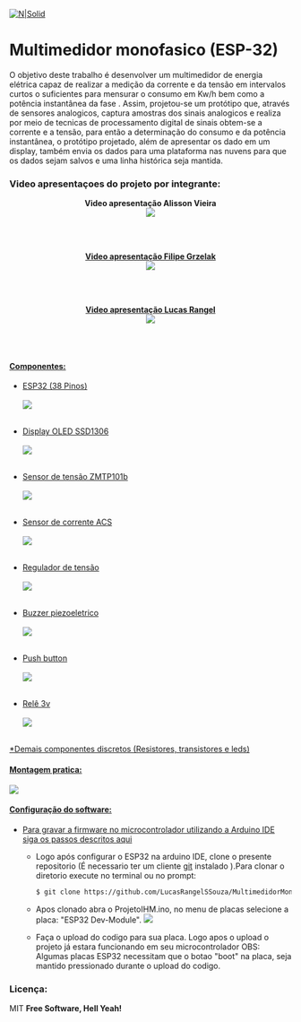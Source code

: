 
[![N|Solid](https://eventos.ifg.edu.br/semanai2c/wp-content/uploads/sites/7/2016/08/marca-ifg-2015-todas-as-verses.png)](https://www.ifg.edu.br/goiania)

# Multimedidor monofasico (ESP-32)
O objetivo deste trabalho é desenvolver um multimedidor de energia elétrica capaz de realizar a medição da corrente e da tensão em intervalos curtos o suficientes para mensurar o consumo em Kw/h bem como a potência instantânea da fase . Assim, projetou-se um protótipo que, através de sensores analogicos, captura amostras dos sinais analogicos e realiza por meio de tecnicas de processamento digital de sinais obtem-se a corrente e a tensão, para então a determinação do consumo e da potência instantânea, o protótipo projetado, além de apresentar os dado em um display, também envia os dados para uma plataforma nas nuvens para que os dados sejam salvos e uma linha histórica seja mantida.
### Video apresentaçoes do projeto por integrante:

<p align="center">
  <b>Video apresentação Alisson Vieira</b><br/>
  <a href="https://youtu.be/3okiUbaMF5Y"><img src="https://github.com/LucasRangelSSouza/MultimedidorMonofasicoESP32/blob/main/assets/AlissonVieira.png">
</p>
 <br/><br/>
<p align="center">
  <b>Video apresentação Filipe Grzelak</b><br/>
  <a href="https://youtu.be/WYwgZHkGLjU"><img src="https://github.com/LucasRangelSSouza/MultimedidorMonofasicoESP32/blob/main/assets/FilipeGrzelak.png">
</p>
 <br/><br/>
<p align="center">
<b>Video apresentação Lucas Rangel</b><br/>
  <a href="https://youtu.be/qqvrOJMBtQI"><img src="https://github.com/LucasRangelSSouza/MultimedidorMonofasicoESP32/blob/main/assets/LucasRangel.png">
</p>

 <br/><br/>


#### Componentes:

  - ESP32 (38 Pinos)
  <br/><br/>
![](https://github.com/LucasRangelSSouza/MultimedidorMonofasicoESP32/blob/main/assets/ESP32-DEVKIT-V4-pinout-v2.jpg)
  <br/><br/>
  
  
  - Display OLED SSD1306
  <br/><br/>
![](https://github.com/LucasRangelSSouza/MultimedidorMonofasicoESP32/blob/main/assets/display7.jpg)
<br/><br/>

  - Sensor de tensão ZMTP101b
  <br/><br/>
![](https://github.com/LucasRangelSSouza/MultimedidorMonofasicoESP32/blob/main/assets/ZMPT101B.jpg)
<br/><br/>
  
  - Sensor de corrente ACS
  <br/><br/>
![](https://github.com/LucasRangelSSouza/MultimedidorMonofasicoESP32/blob/main/assets/Acs712.png)
<br/><br/>
  
  - Regulador de tensão
  <br/><br/>
![](https://github.com/LucasRangelSSouza/MultimedidorMonofasicoESP32/blob/main/assets/regtensao.jpg)
<br/><br/>
  
  - Buzzer piezoeletrico
  <br/><br/>
![](https://github.com/LucasRangelSSouza/MultimedidorMonofasicoESP32/blob/main/assets/buzzer_5v-300x300.jpg)
<br/><br/>
  
  - Push button
  <br/><br/>
![](https://github.com/LucasRangelSSouza/MultimedidorMonofasicoESP32/blob/main/assets/push.jpg)
<br/><br/>
  
  - Relê 3v
  <br/><br/>
![](https://github.com/LucasRangelSSouza/MultimedidorMonofasicoESP32/blob/main/assets/rele.jpg)
<br/><br/>

*Demais componentes discretos (Resistores, transistores e leds)

  
#### Montagem pratica:

  
  ![](https://github.com/LucasRangelSSouza/MultimedidorMonofasicoESP32/blob/main/assets/Circuito.jpg)
  

#### Configuração do software:
- Para gravar a firmware no microcontrolador utilizando a Arduino IDE  siga os passos descritos [aqui](https://randomnerdtutorials.com/installing-the-esp32-board-in-arduino-ide-windows-instructions/)

  - Logo após configurar o ESP32 na arduino IDE, clone o presente repositorio (É necessario ter um cliente [git](https://git-scm.com/) instalado ).Para clonar o diretorio execute no terminal ou no prompt:
	```sh
	$ git clone https://github.com/LucasRangelSSouza/MultimedidorMonofasicoESP32.git
	```
  - Apos clonado abra o ProjetoIHM.ino, no menu de placas selecione a placa: "ESP32 Dev-Module".
	![](https://github.com/LucasRangelSSouza/MultimedidorMonofasicoESP32/blob/main/assets/selectPlaca.png)
	
  - Faça o upload do codigo para sua placa. Logo apos o upload o projeto já estara funcionando em seu microcontrolador
		OBS: Algumas placas ESP32 necessitam que o botao "boot" na placa, seja mantido pressionado durante o upload do codigo.


### Licença:


MIT
**Free Software, Hell Yeah!**
